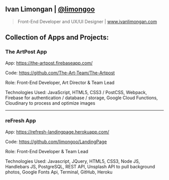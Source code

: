 ## Ivan Limongan | [@limongoo](https://github.com/limongoo)
> Front-End Developer and UX/UI Designer | www.ivanlimongan.com

## Collection of Apps and Projects:

### The ArtPost App
App: https://the-artpost.firebaseapp.com/

Code: https://github.com/The-Art-Team/The-Artpost

Role: Front-End Developer, Art Director & Team Lead

Technologies Used: 
JavaScript, HTML5, CSS3 / PostCSS, Webpack, Firebase for authentication / database / storage, Google Cloud Functions, Cloudinary to process and optimize images

---

### reFresh App
App: https://refresh-landingpage.herokuapp.com/

Code: https://github.com/limongoo/LandingPage

Role: Front-End Developer & Team Lead

Technologies Used: Javascript, JQuery, HTML5, CSS3, Node JS, Handlebars JS, PostgreSQL, REST API, Unsplash API to pull background photos, Google Fonts Api, Terminal, GitHub, Heroku

